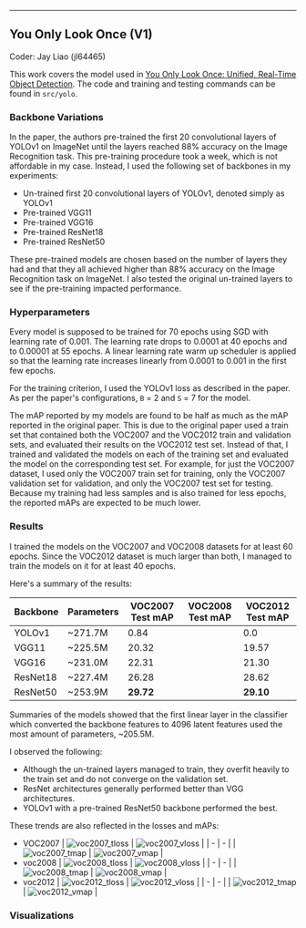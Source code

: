 ----
## You Only Look Once (V1)

Coder: Jay Liao (jl64465)

This work covers the model used in [You Only Look Once: Unified, Real-Time Object Detection](https://arxiv.org/abs/1506.02640). The code and training and testing commands can be found in `src/yolo`.

### Backbone Variations
In the paper, the authors pre-trained the first 20 convolutional layers of YOLOv1 on ImageNet until the layers reached 88% accuracy on the Image Recognition task. This pre-training procedure took a week, which is not affordable in my case. Instead, I used the following set of backbones in my experiments:
* Un-trained first 20 convolutional layers of YOLOv1, denoted simply as YOLOv1
* Pre-trained VGG11
* Pre-trained VGG16
* Pre-trained ResNet18
* Pre-trained ResNet50

These pre-trained models are chosen based on the number of layers they had and that they all achieved higher than 88% accuracy on the Image Recognition task on ImageNet. I also tested the original un-trained layers to see if the pre-training impacted performance.

### Hyperparameters
Every model is supposed to be trained for 70 epochs using SGD with learning rate of 0.001. The learning rate drops to 0.0001 at 40 epochs and to 0.00001 at 55 epochs. A linear learning rate warm up scheduler is applied so that the learning rate increases linearly from 0.0001 to 0.001 in the first few epochs.

For the training criterion, I used the YOLOv1 loss as described in the paper. As per the paper's configurations, `B` = 2 and `S` = 7 for the model.

The mAP reported by my models are found to be half as much as the mAP reported in the original paper. This is due to the original paper used a train set that contained both the VOC2007 and the VOC2012 train and validation sets, and evaluated their results on the VOC2012 test set. Instead of that, I trained and validated the models on each of the training set and evaluated the model on the corresponding test set. For example, for just the VOC2007 dataset, I used only the VOC2007 train set for training, only the VOC2007 validation set for validation, and only the VOC2007 test set for testing. Because my training had less samples and is also trained for less epochs, the reported mAPs are expected to be much lower.

### Results

I trained the models on the VOC2007 and VOC2008 datasets for at least 60 epochs. Since the VOC2012 dataset is much larger than both, I managed to train the models on it for at least 40 epochs.

Here's a summary of the results:

| Backbone | Parameters | VOC2007 Test mAP | VOC2008 Test mAP | VOC2012 Test mAP |
|----------|------------|------------------|------------------|------------------|
| YOLOv1 | ~271.7M | 0.84 | | 0.0 |
| VGG11 | ~225.5M | 20.32 | | 19.57 |
| VGG16 | ~231.0M | 22.31 | | 21.30 |
| ResNet18 | ~227.4M | 26.28 | | 28.62 |
| ResNet50 | ~253.9M | **29.72** | | **29.10** |

Summaries of the models showed that the first linear layer in the classifier which converted the backbone features to 4096 latent features used the most amount of parameters, ~205.5M.

I observed the following:
* Although the un-trained layers managed to train, they overfit heavily to the train set and do not converge on the validation set.
* ResNet architectures generally performed better than VGG architectures.
* YOLOv1 with a pre-trained ResNet50 backbone performed the best.

These trends are also reflected in the losses and mAPs:
* VOC2007
| ![voc2007_tloss](src/yolo/imgs/voc2007_train_loss.jpg) | ![voc2007_vloss](src/yolo/imgs/voc2007_valid_loss.jpg) |
| - | - |
| ![voc2007_tmap](src/yolo/imgs/voc2007_train_map.jpg) | ![voc2007_vmap](src/yolo/imgs/voc2007_valid_map.jpg) |
* voc2008
| ![voc2008_tloss](src/yolo/imgs/voc2008_train_loss.jpg) | ![voc2008_vloss](src/yolo/imgs/voc2008_valid_loss.jpg) |
| - | - |
| ![voc2008_tmap](src/yolo/imgs/voc2008_train_map.jpg) | ![voc2008_vmap](src/yolo/imgs/voc2008_valid_map.jpg) |
* voc2012
| ![voc2012_tloss](src/yolo/imgs/voc2012_train_loss.jpg) | ![voc2012_vloss](src/yolo/imgs/voc2012_valid_loss.jpg) |
| - | - |
| ![voc2012_tmap](src/yolo/imgs/voc2012_train_map.jpg) | ![voc2012_vmap](src/yolo/imgs/voc2012_valid_map.jpg) |

### Visualizations
